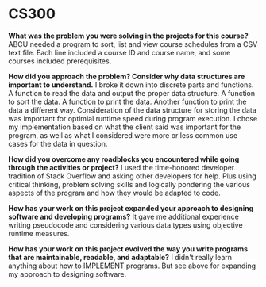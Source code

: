 # CS300

**What was the problem you were solving in the projects for this course?**
ABCU needed a program to sort, list and view course schedules from a CSV text file. Each line included a course ID and course name, and some courses included prerequisites.

**How did you approach the problem? Consider why data structures are important to understand.**
I broke it down into discrete parts and functions. A function to read the data and output the proper data structure. A function to sort the data. A function to print the data. Another function to print the data a different way. Consideration of the data structure for storing the data was important for optimial runtime speed during program execution. I chose my implementation based on what the client said was important for the program, as well as what I considered were more or less common use cases for the data in question.

**How did you overcome any roadblocks you encountered while going through the activities or project?**
I used the time-honored developer tradition of Stack Overflow and asking other developers for help. Plus using critical thinking, problem solving skills and logically pondering the various aspects of the program and how they would be adapted to code.

**How has your work on this project expanded your approach to designing software and developing programs?**
It gave me additional experience writing pseudocode and considering various data types using objective runtime measures.

**How has your work on this project evolved the way you write programs that are maintainable, readable, and adaptable?**
I didn't really learn anything about how to IMPLEMENT programs. But see above for expanding my approach to designing software.
